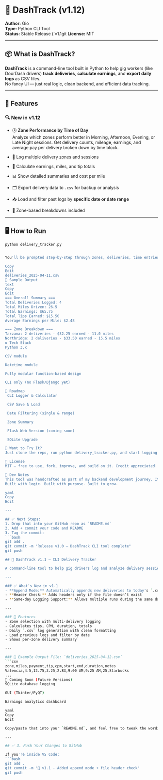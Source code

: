 # 🚗 DashTrack (v1.12)

**Author:** Gio  
**Type:** Python CLI Tool  
**Status:** Stable Release (`v1.1git **License:** MIT  

---

## 📦 What is DashTrack?

**DashTrack** is a command-line tool built in Python to help gig workers (like DoorDash drivers) **track deliveries**, **calculate earnings**, and **export daily logs** as CSV files.  
No fancy UI — just real logic, clean backend, and efficient data tracking.

---

## 🎯 Features
### 🔍 New in v1.12

- 🕒 **Zone Performance by Time of Day**  
  Analyze which zones perform better in Morning, Afternoon, Evening, or Late Night sessions. Get delivery counts, mileage, earnings, and average pay per delivery broken down by time block.

- 🔄 Log multiple delivery zones and sessions
- 🧾 Calculate earnings, miles, and tip totals
- 📊 Show detailed summaries and cost per mile
- 🗂 Export delivery data to `.csv` for backup or analysis
- 📥 Load and filter past logs by **specific date or date range**
- 📌 Zone-based breakdowns included

---

## 🖥️ How to Run

```bash
python delivery_tracker.py


You'll be prompted step-by-step through zones, deliveries, time entries, and notes. The program saves everything in a dated .csv file like:

Copy
Edit
deliveries_2025-04-11.csv
📁 Sample Output
text
Copy
Edit
=== Overall Summary ===
Total Deliveries Logged: 4
Total Miles Driven: 26.5
Total Earnings: $65.75
Total Tips Earned: $15.50
Average Earnings per Mile: $2.48

=== Zone Breakdown ===
Tarzana: 2 deliveries - $32.25 earned - 11.0 miles
Northridge: 2 deliveries - $33.50 earned - 15.5 miles
⚙️ Tech Stack
Python 3.x

CSV module

Datetime module

Fully modular function-based design

CLI only (no Flask/Django yet)

🚀 Roadmap
 CLI Logger & Calculator

 CSV Save & Load

 Date Filtering (single & range)

 Zone Summary

 Flask Web Version (coming soon)

 SQLite Upgrade

👀 Want to Try It?
Just clone the repo, run python delivery_tracker.py, and start logging your day.

🤝 License
MIT — free to use, fork, improve, and build on it. Credit appreciated.

💬 Dev Notes
This tool was handcrafted as part of my backend development journey. It’s built for real daily use, and every feature was tested with real delivery data.
Built with logic. Built with purpose. Built to grow.

yaml
Copy
Edit

---

## ✅ Next Steps:
1. Drop that into your GitHub repo as `README.md`
2. Add + commit your code and README
3. Tag the commit:
```bash
git add .
git commit -m "Release v1.0 — DashTrack CLI tool complete"
git push

## 🚀 DashTrack v1.1 – CLI Delivery Tracker

A command-line tool to help gig drivers log and analyze delivery sessions with zone tracking, tips, mileage, and CSV export.

---

### ✅ What’s New in v1.1
- **Append Mode:** Automatically appends new deliveries to today's `.csv` file instead of overwriting
- **Header Check:** Adds headers only if the file doesn’t exist
- **Same-day Logging Support:** Allows multiple runs during the same day

---

### 🔧 Features
- Zone selection with multi-delivery logging
- Calculates tips, CPM, duration, totals
- Daily `.csv` log generation with clean formatting
- Load previous logs and filter by date
- Shows per-zone delivery summary

---

### 📂 Example Output File: `deliveries_2025-04-12.csv`
```csv
zone,miles,payment,tip,cpm,start,end,duration,notes
Valencia,4.5,12.75,3.25,2.83,9:00 AM,9:25 AM,25,Starbucks
...
🔄 Coming Soon (Future Versions)
SQLite database logging

GUI (Tkinter/PyQT)

Earnings analytics dashboard

yaml
Copy
Edit

Copy/paste that into your `README.md`, and feel free to tweak the wording however you want.

---

## ✅ 3. Push Your Changes to GitHub

If you're inside VS Code:
```bash
git add .
git commit -m "🚀 v1.1 - Added append mode + file header check"
git push